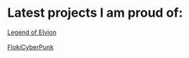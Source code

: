 <h1>Latest projects I am proud of:</h1>
<a href="https://websorokinweb.github.io/Elvion/">Legend of Elvion</a>
<br />
<br />
<a href="https://flokicyberpunk.com/">FlokiCyberPunk</a>

<!--
**websorokinweb/websorokinweb** is a ✨ _special_ ✨ repository because its `README.md` (this file) appears on your GitHub profile.

Here are some ideas to get you started:

- 🔭 I’m currently working on ...
- 🌱 I’m currently learning ...
- 👯 I’m looking to collaborate on ...
- 🤔 I’m looking for help with ...
- 💬 Ask me about ...
- 📫 How to reach me: ...
- 😄 Pronouns: ...
- ⚡ Fun fact: ...
-->
